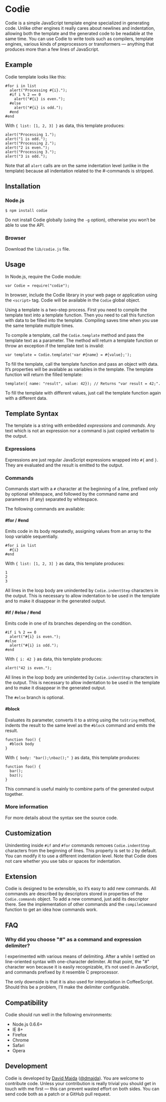Codie
=====

Codie is a simple JavaScript template engine specialized in generating code. Unlike other engines it really cares about newlines and indentation, allowing both the template and the generated code to be readable at the same time. You can use Codie to write tools such as compilers, template engines, various kinds of preprocessors or transformers — anything that produces more than a few lines of JavaScript.

Example
-------

Codie template looks like this:

    #for i in list
      alert("Processing #{i}.");
      #if i % 2 == 0
        alert("#{i} is even.");
      #else
        alert("#{i} is odd.");
      #end
    #end

With `{ list: [1, 2, 3] }` as data, this template produces:

    alert("Processing 1.");
    alert("1 is odd.");
    alert("Processing 2.");
    alert("2 is even.");
    alert("Processing 3.");
    alert("3 is odd.");

Note that all `alert` calls are on the same indentation level (unlike in the template) because all indentation related to the #-commands is stripped.

Installation
------------

### Node.js

    $ npm install codie

Do not install Codie globally (using the `-g` option), otherwise you won’t be able to use the API.

### Browser

Download the `lib/codie.js` file.

Usage
-----

In Node.js, require the Codie module:

    var Codie = require("codie");

In browser, include the Codie library in your web page or application using the `<script>` tag. Codie will be available in the `Codie` global object.

Using a template is a two-step process. First you need to compile the template text into a template function. Then you need to call this function with data to be filled into the template. Compiling saves time when you use the same template multiple times.

To compile a template, call the `Codie.template` method and pass the template text as a parameter. The method will return a template function or throw an exception if the template text is invalid:

    var template = Codie.template('var #{name} = #{value};');

To fill the template, call the template function and pass an object with data. It’s properties will be available as variables in the template. The template function will return the filled template:

    template({ name: "result", value: 42}); // Returns "var result = 42;".

To fill the template with different values, just call the template function again with a different data.

Template Syntax
---------------

The template is a string with embedded *expressions* and *commands*. Any text which is not an expression nor a command is just copied verbatim to the output.

### Expressions

Expressions are just regular JavaScript expressions wrapped into `#{` and `}`. They are evaluated and the result is emitted to the output.

### Commands

Commands start with a `#` character at the beginning of a line, prefixed only by optional whitespace, and followed by the command name and parameters (if any) separated by whitespace.

The following commands are available:

#### #for / #end

Emits code in its body repeatedly, assigning values from an array to the loop variable sequentially.

    #for i in list
      #{i}
    #end

With `{ list: [1, 2, 3] }` as data, this template produces:

    1
    2
    3

All lines in the loop body are unindented by `Codie.indentStep` characters in the output. This is necessary to allow  indentation to be used in the template and to make it disappear in the generated output.

#### #if / #else / #end

Emits code in one of its branches depending on the condition.

    #if i % 2 == 0
      alert("#{i} is even.");
    #else
      alert("#{i} is odd.");
    #end

With `{ i: 42 }` as data, this template produces:

    alert("42 is even.");

All lines in the loop body are unindented by `Codie.indentStep` characters in the output. This is necessary to allow  indentation to be used in the template and to make it disappear in the generated output.

The `#else` branch is optional.

#### #block

Evaluates its parameter, converts it to a string using the `toString` method, indents the result to the same level as the `#block` command and emits the result.

    function foo() {
      #block body
    }

With `{ body: "bar();\nbaz();" }` as data, this template produces:

    function foo() {
      bar();
      baz();
    }

This command is useful mainly to combine parts of the generated output together.

### More information

For more details about the syntax see the source code.

Customization
-------------

Unindenting inside `#if` and `#for` commands removes `Codie.indentStep` characters from the beginning of lines. This property is set to `2` by default. You can modify it to use a different indentation level. Note that Codie does not care whether you use tabs or spaces for indentation.

Extension
---------

Codie is designed to be extensible, so it’s easy to add new commands. All commands are described by descriptors stored in properties of the `Codie.commands` object. To add a new command, just add its descriptor there. See the implementation of other commands and the `compileCommand` function to get an idea how commands work.

FAQ
---

### Why did you choose "#" as a command and expression delimiter?

I experimented with various means of delimiting. After a while I settled on line-oriented syntax with one-character delimiter. At that point, the "#" character won because it is easily recognizable, it’s not used in JavaScript, and commands prefixed by it resemble C preprocessor.

The only downside is that it is also used for interpolation in CoffeeScript. Should this be a problem, I’ll make the delimiter configurable.

Compatibility
-------------

Codie should run well in the following environments:

  * Node.js 0.6.6+
  * IE 8+
  * Firefox
  * Chrome
  * Safari
  * Opera

Development
-----------

Codie is developed by [David Majda](http://majda.cz/) ([@dmajda](http://twitter.com/dmajda)). You are welcome to contribute code. Unless your contribution is really trivial you should get in touch with me first — this can prevent wasted effort on both sides. You can send code both as a patch or a GitHub pull request.
